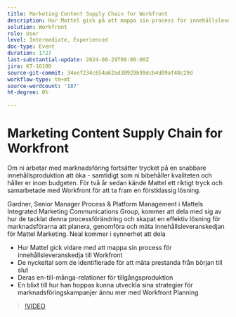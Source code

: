 ```yaml
---
title: Marketing Content Supply Chain for Workfront
description: Hur Mattel gick på att mappa sin process för innehållsleveranskedja till Workfront nyckeltal som de identifierade för att mäta prestanda från början till slut. Deras en-till-många-relationer för medieproduktion   En blixt till hur han hoppas kunna utveckla sina strategier för marknadsföringskampanjer ännu mer med Workfront Planning
solution: Workfront
role: User
level: Intermediate, Experienced
doc-type: Event
duration: 1727
last-substantial-update: 2024-08-29T00:00:00Z
jira: KT-16100
source-git-commit: 34eef234c654a62ad30929b99dcb4d09af48c29d
workflow-type: tm+mt
source-wordcount: '187'
ht-degree: 0%

---
```



# Marketing Content Supply Chain for Workfront

Om ni arbetar med marknadsföring fortsätter trycket på en snabbare innehållsproduktion att öka - samtidigt som ni bibehåller kvaliteten och håller er inom budgeten. För två år sedan kände Mattel ett riktigt tryck och samarbetade med Workfront för att ta fram en förstklassig lösning.

Gardner, Senior Manager Process &amp; Platform Management i Mattels Integrated Marketing Communications Group, kommer att dela med sig av hur de tacklat denna processförändring och skapat en effektiv lösning för marknadsförarna att planera, genomföra och mäta innehållsleveranskedjan för Mattel Marketing. Neal kommer i synnerhet att dela

* Hur Mattel gick vidare med att mappa sin process för innehållsleveranskedja till Workfront
* De nyckeltal som de identifierade för att mäta prestanda från början till slut
* Deras en-till-många-relationer för tillgångsproduktion
* En blixt till hur han hoppas kunna utveckla sina strategier för marknadsföringskampanjer ännu mer med Workfront Planning

>[!VIDEO](https://video.tv.adobe.com/v/3433205/?learn=on)
